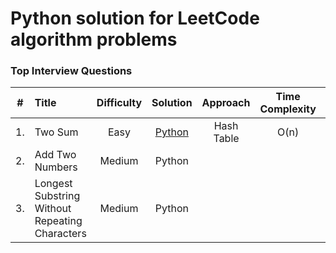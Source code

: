 # Python solution for LeetCode algorithm problems

### Top Interview Questions

| #     | Title                                              | Difficulty | Solution | Approach    | Time Complexity | Space Complexity |
|:-----:|:---------------------------------------------------|:----------:|:--------:|:-----------:|:---------------:|:----------------:|
| 1.    | Two Sum                                            | Easy       |[Python](python/001_Two_Sum.py)   | Hash Table  | O(n)            |O(n)              |
| 2.    | Add Two Numbers                                    | Medium     | Python   |   |            |            |
| 3.    | Longest Substring Without Repeating Characters     | Medium     | Python   |  |           |           |
